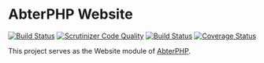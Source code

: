 # AbterPHP Website

[![Build Status](https://travis-ci.com/abtercms/website.svg?branch=master)](https://travis-ci.com/abtercms/website)
[![Scrutinizer Code Quality](https://scrutinizer-ci.com/g/abtercms/website/badges/quality-score.png?b=master)](https://scrutinizer-ci.com/g/abtercms/website/?branch=master)
[![Build Status](https://scrutinizer-ci.com/g/abtercms/website/badges/build.png?b=master)](https://scrutinizer-ci.com/g/abtercms/website/build-status/master)
[![Coverage Status](https://coveralls.io/repos/github/abtercms/website/badge.svg)](https://coveralls.io/github/abtercms/website)

This project serves as the Website module of [AbterPHP](https://github.com/abtercms/abterphp).
